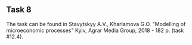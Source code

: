 ## Task 8

The task can be found in Stavytskyy A.V., Kharlamova G.O. "Modelling of microeconomic processes" Kyiv, Agrar Media Group, 2018 - 182 p. (task #12.4).
